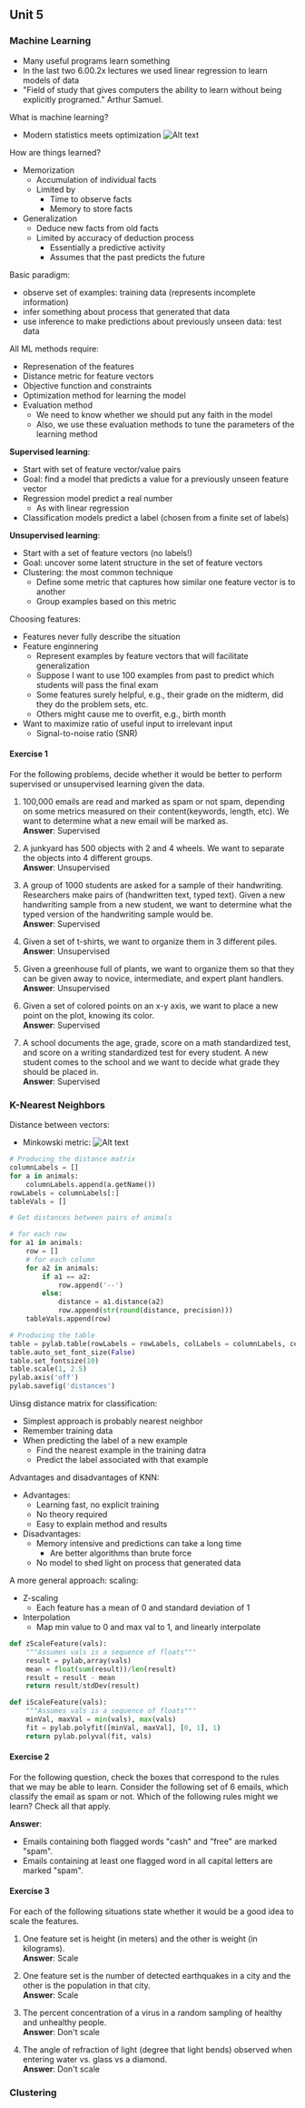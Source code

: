 ## Unit 5 ##

### Machine Learning ###
* Many useful programs learn something
* In the last two 6.00.2x lectures we used linear regression to learn models of data
* "Field of study that gives computers the ability to learn without being explicitly programed." Arthur Samuel.

What is machine learning?
* Modern statistics meets optimization
![Alt text](./ml.png)

How are things learned?
* Memorization
	* Accumulation of individual facts
	* Limited by
		* Time to observe facts
		* Memory to store facts
* Generalization
	* Deduce new facts from old facts
	* Limited by accuracy of deduction process
		* Essentially a predictive activity
		* Assumes that the past predicts the future

Basic paradigm:
* observe set of examples: training data (represents incomplete information)
* infer something about process that generated that data 
* use inference to make predictions about previously unseen data: test data

All ML methods require:
* Represenation of the features
* Distance metric for feature vectors
* Objective function and constraints
* Optimization method for learning the model
* Evaluation method
	* We need to know whether we should put any faith in the model
	* Also, we use these evaluation methods to tune the parameters of the learning method

**Supervised learning**:
* Start with set of feature vector/value pairs
* Goal: find a model that predicts a value for a previously unseen feature vector
* Regression model predict a real number
	* As with linear regression
* Classification models predict a label (chosen from a finite set of labels)

**Unsupervised learning**:
* Start with a set of feature vectors (no labels!)
* Goal: uncover some latent structure in the set of feature vectors
* Clustering: the most common technique
	* Define some metric that captures how similar one feature vector is to another
	* Group examples based on this metric

Choosing features:
* Features never fully describe the situation
* Feature enginnering
	* Represent examples by feature vectors that will facilitate generalization
	* Suppose I want to use 100 examples from past to predict which students will pass the final exam
	* Some features surely helpful, e.g., their grade on the midterm, did they do the problem sets, etc.
	* Others might cause me to overfit, e.g., birth month
* Want to maximize ratio of useful input to irrelevant input
	* Signal-to-noise ratio (SNR)

#### Exercise 1 ####
For the following problems, decide whether it would be better to perform supervised or unsupervised learning given the data.

1. 100,000 emails are read and marked as spam or not spam, depending on some metrics measured on their content(keywords, length, etc). We want to determine what a new email will be marked as.  
**Answer**: Supervised

2. A junkyard has 500 objects with 2 and 4 wheels. We want to separate the objects into 4 different groups.  
**Answer**: Unsupervised

3. A group of 1000 students are asked for a sample of their handwriting. Researchers make pairs of (handwritten text, typed text). Given a new handwriting sample from a new student, we want to determine what the typed version of the handwriting sample would be.  
**Answer**: Supervised

4. Given a set of t-shirts, we want to organize them in 3 different piles.  
**Answer**: Unsupervised

5. Given a greenhouse full of plants, we want to organize them so that they can be given away to novice, intermediate, and expert plant handlers.  
**Answer**: Unsupervised

6. Given a set of colored points on an x-y axis, we want to place a new point on the plot, knowing its color.  
**Answer**: Supervised

7. A school documents the age, grade, score on a math standardized test, and score on a writing standardized test for every student. A new student comes to the school and we want to decide what grade they should be placed in.  
**Answer**: Supervised

### K-Nearest Neighbors ###
Distance between vectors:
* Minkowski metric: 
![Alt text](./MinkowskiMetric.png)

```python
# Producing the distance matrix
columnLabels = []
for a in animals:
	columnLabels.append(a.getName())
rowLabels = columnLabels[:]
tableVals = []

# Get distances between pairs of animals

# for each row
for a1 in animals:
	row = []
	# for each column
	for a2 in animals:
		if a1 == a2:
			row.append('--')
		else:
			distance = a1.distance(a2)
			row.append(str(round(distance, precision)))
	tableVals.append(row)

# Producing the table
table = pylab.table(rowLabels = rowLabels, colLabels = columnLabels, cellText = tableVals, cellLoc = 'center', colWidths = [0.138]*len(animals))
table.auto_set_font_size(False)
table.set_fontsize(10)
table.scale(1, 2.5)
pylab.axis('off')
pylab.savefig('distances')
```

Uinsg distance matrix for classification:
* Simplest approach is probably nearest neighbor
* Remember training data
* When predicting the label of a new example
	* Find the nearest example in the training datra
	* Predict the label associated with that example

Advantages and disadvantages of KNN:
* Advantages:
	* Learning fast, no explicit training
	* No theory required
	* Easy to explain method and results
* Disadvantages:
	* Memory intensive and predictions can take a long time
		* Are better algorithms than brute force
	* No model to shed light on process that generated data

A more general approach: scaling:
* Z-scaling
	* Each feature has a mean of 0 and standard deviation of 1
* Interpolation
	* Map min value to 0 and max val to 1, and linearly interpolate

```python
def zScaleFeature(vals):
	"""Assumes vals is a sequence of floats"""
	result = pylab,array(vals)
	mean = float(sum(result))/len(result)
	result = result - mean
	return result/stdDev(result)

def iScaleFeature(vals):
	"""Assumes vals is a sequence of floats"""
	minVal, maxVal = min(vals), max(vals)
	fit = pylab.polyfit([minVal, maxVal], [0, 1], 1)
	return pylab.polyval(fit, vals)
```

#### Exercise 2 ####
For the following question, check the boxes that correspond to the rules that we may be able to learn. Consider the following set of 6 emails, which classify the email as spam or not. Which of the following rules might we learn? Check all that apply.

**Answer**:
* Emails containing both flagged words "cash" and "free" are marked "spam".
* Emails containing at least one flagged word in all capital letters are marked "spam".

#### Exercise 3 ####
For each of the following situations state whether it would be a good idea to scale the features.

1. One feature set is height (in meters) and the other is weight (in kilograms).  
**Answer**: Scale

2. One feature set is the number of detected earthquakes in a city and the other is the population in that city.  
**Answer**: Scale

3. The percent concentration of a virus in a random sampling of healthy and unhealthy people.  
**Answer**: Don't scale

4. The angle of refraction of light (degree that light bends) observed when entering water vs. glass vs a diamond.  
**Answer**: Don't scale

### Clustering ###
